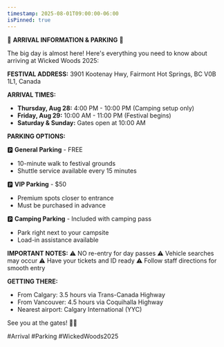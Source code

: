 ```yaml
---
timestamp: 2025-08-01T09:00:00-06:00
isPinned: true
---
```


🚗 **ARRIVAL INFORMATION & PARKING** 🚗

The big day is almost here! Here's everything you need to know about arriving at Wicked Woods 2025:

**FESTIVAL ADDRESS:**
3901 Kootenay Hwy, Fairmont Hot Springs, BC V0B 1L1, Canada

**ARRIVAL TIMES:**
- **Thursday, Aug 28:** 4:00 PM - 10:00 PM (Camping setup only)
- **Friday, Aug 29:** 10:00 AM - 11:00 PM (Festival begins)
- **Saturday & Sunday:** Gates open at 10:00 AM

**PARKING OPTIONS:**

🅿️ **General Parking** - FREE
- 10-minute walk to festival grounds
- Shuttle service available every 15 minutes

🅿️ **VIP Parking** - $50
- Premium spots closer to entrance
- Must be purchased in advance

🅿️ **Camping Parking** - Included with camping pass
- Park right next to your campsite
- Load-in assistance available

**IMPORTANT NOTES:**
⚠️ NO re-entry for day passes
⚠️ Vehicle searches may occur
⚠️ Have your tickets and ID ready
⚠️ Follow staff directions for smooth entry

**GETTING THERE:**
- From Calgary: 3.5 hours via Trans-Canada Highway
- From Vancouver: 4.5 hours via Coquihalla Highway
- Nearest airport: Calgary International (YYC)

See you at the gates! 🎪✨

#Arrival #Parking #WickedWoods2025